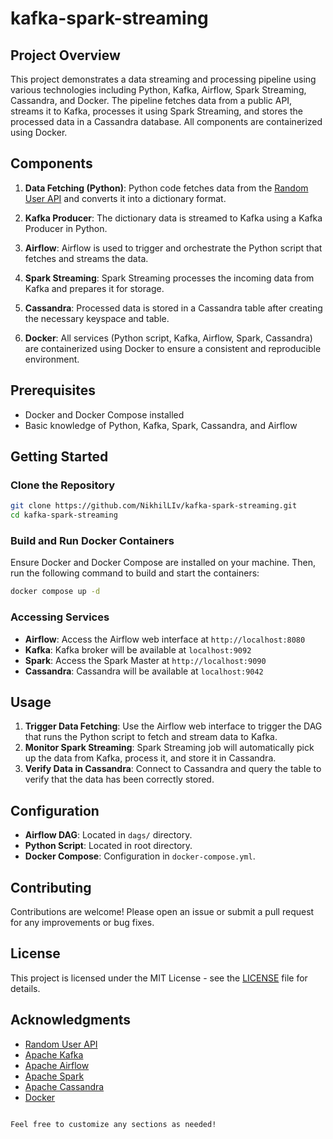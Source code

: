 # kafka-spark-streaming

## Project Overview

This project demonstrates a data streaming and processing pipeline using various technologies including Python, Kafka, Airflow, Spark Streaming, Cassandra, and Docker. The pipeline fetches data from a public API, streams it to Kafka, processes it using Spark Streaming, and stores the processed data in a Cassandra database. All components are containerized using Docker.

## Components

1. **Data Fetching (Python)**: Python code fetches data from the [Random User API](https://randomuser.me/api/) and converts it into a dictionary format.

2. **Kafka Producer**: The dictionary data is streamed to Kafka using a Kafka Producer in Python.

3. **Airflow**: Airflow is used to trigger and orchestrate the Python script that fetches and streams the data.

4. **Spark Streaming**: Spark Streaming processes the incoming data from Kafka and prepares it for storage.

5. **Cassandra**: Processed data is stored in a Cassandra table after creating the necessary keyspace and table.

6. **Docker**: All services (Python script, Kafka, Airflow, Spark, Cassandra) are containerized using Docker to ensure a consistent and reproducible environment.

## Prerequisites

- Docker and Docker Compose installed
- Basic knowledge of Python, Kafka, Spark, Cassandra, and Airflow

## Getting Started

### Clone the Repository

```sh
git clone https://github.com/NikhilLIv/kafka-spark-streaming.git
cd kafka-spark-streaming
```

### Build and Run Docker Containers

Ensure Docker and Docker Compose are installed on your machine. Then, run the following command to build and start the containers:

```sh
docker compose up -d
```

### Accessing Services

- **Airflow**: Access the Airflow web interface at `http://localhost:8080`
- **Kafka**: Kafka broker will be available at `localhost:9092`
- **Spark**: Access the Spark Master at `http://localhost:9090`
- **Cassandra**: Cassandra will be available at `localhost:9042`

## Usage

1. **Trigger Data Fetching**: Use the Airflow web interface to trigger the DAG that runs the Python script to fetch and stream data to Kafka.
2. **Monitor Spark Streaming**: Spark Streaming job will automatically pick up the data from Kafka, process it, and store it in Cassandra.
3. **Verify Data in Cassandra**: Connect to Cassandra and query the table to verify that the data has been correctly stored.

## Configuration

- **Airflow DAG**: Located in `dags/` directory.
- **Python Script**: Located in root directory.
- **Docker Compose**: Configuration in `docker-compose.yml`.

## Contributing

Contributions are welcome! Please open an issue or submit a pull request for any improvements or bug fixes.

## License

This project is licensed under the MIT License - see the [LICENSE](LICENSE) file for details.

## Acknowledgments

- [Random User API](https://randomuser.me/api/)
- [Apache Kafka](https://kafka.apache.org/)
- [Apache Airflow](https://airflow.apache.org/)
- [Apache Spark](https://spark.apache.org/)
- [Apache Cassandra](https://cassandra.apache.org/)
- [Docker](https://www.docker.com/)

```

Feel free to customize any sections as needed!
